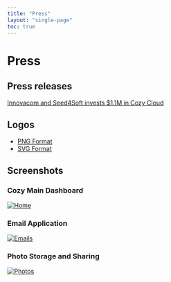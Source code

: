 ```yaml
---
title: "Press"
layout: "single-page"
toc: true
---
```


# Press

## Press releases

[Innovacom and Seed4Soft invests $1.1M in Cozy Cloud](/assets/press/en/2014-06-06-cozy-raises-1M.pdf)

## Logos

* [PNG Format](/assets/press/cozy-logo.png)
* [SVG Format](/assets/press/cozy-logo.svg)

## Screenshots

### Cozy Main Dashboard

[![Home](/assets/press/en/screenshot_home.png)](/assets/press/en/screenshot_home.png)

### Email Application

[![Emails](/assets/press/en/screenshot_emails_en.png)](/assets/press/en/screenshot_emails_en.png)

### Photo Storage and Sharing

[![Photos](/assets/press/en/screenshot_photos_en.png)](/assets/press/en/screenshot_photos_en.png)
